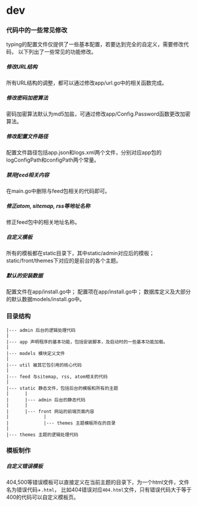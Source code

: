 # dev

### 代码中的一些常见修改

typing的配置文件仅提供了一些基本配置，若要达到完全的自定义，需要修改代码，
以下列出了一些常见的功能修改。


##### 修改URL结构

所有URL结构的调整，都可以通过修改app/url.go中的相关函数完成。


##### 修改密码加密算法

密码加密算法默认为md5加盐，可通过修改app/Config.Password函数更改加密算法。


##### 修改配置文件路径

配置文件路径包括app.json和logs.xml两个文件，分别对应app包的logConfigPath和configPath两个常量。


##### 禁用feed相关内容

在main.go中删除与feed包相关的代码即可。


##### 修正atom, sitemap, rss等地址名称

修正feed包中的相关地址名称。


##### 自定义模板

所有的模板都在static目录下，其中static/admin对应后的模板；
static/front/themes下对应的是前台的各个主题。


##### 默认的安装数据

配置文件在app/install.go中；
配置项在app/install.go中；
数据库定义及大部分的默认数据models/install.go中。



### 目录结构

```
|--- admin 后台的逻辑处理代码
|
|--- app 声明程序的基本功能，包括安装脚本，及启动时的一些基本功能加载。
|
|--- models 模块定义文件
|
|--- util 被其它包引用的核心代码
|
|--- feed 与sitemap, rss, atom相关的代码
|
|--- static 静态文件，包括后台的模板和所有的主题
|      |
|      |--- admin 后台的静态代码
|      |
|      |--- front 网站的前端页面内容
|             |
|             |--- themes 主题模板所在的目录
|
|--- themes 主题的逻辑处理代码
```


### 模板制作


##### 自定义错误模板

404,500等错误模板可以直接定义在当前主题的目录下，为一个html文件，文件名为错误代码+`.html`，
比如404错误对应`404.html`文件，只有错误代码大于等于400的代码可以自定义模板页。
